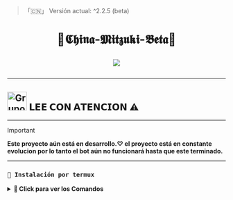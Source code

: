 > 「🇨🇳」 Versión actual: ^2.2.5 (beta) 

<h1 align="center">💋𝕮𝖍𝖎𝖓𝖆-𝕸𝖎𝖙𝖟𝖚𝖐𝖎-𝕭𝖊𝖙𝖆💋</p>
<p>
        <img src = "https://files.catbox.moe/q06aba.jpg">
    </p>

---

## <img src="https://static.wikia.nocookie.net/nyancat/images/d/d3/Nyan-cat.gif/revision/latest/scale-to-width-down/400?cb=20131231222500&path-prefix=es" alt="Grupo" width="45" height="43"> 𝗟𝗘𝗘 𝗖𝗢𝗡 𝗔𝗧𝗘𝗡𝗖𝗜𝗢𝗡 ⚠️

---

> [!IMPORTANT]
> **Este proyecto aún está en desarrollo.♡
> el proyecto está en constante evolucion por lo tanto el bot aún no funcionará hasta que este terminado.**

----
### **`📲 Instalación por termux`**

<details>
 <summary><b> 📌 Click para ver los Comandos </b></summary>

### **👤 Instalación manual por termux 👤**
> Nota: Copie y pegue los comandos en termux uno por uno.
```bash
termux-setup-storage
```

```bash
apt update && apt upgrade && pkg install -y git nodejs ffmpeg imagemagick yarn
```

```bash
git clone https://github.com/miaoficial02/China-Mitzuki && cd China-Mitzuki
```

```bash
yarn install
```

```bash
npm install
```

```bash
npm update
```

```bash
npm start
```

> Si aparece (Y/I/N/O/D/Z) [default=N] ? use la letra "y" + "ENTER" para continuar con la instalación

---

[`©𝐏𝐎𝐖𝐄𝐑𝐄𝐃 𝐁𝐘 𝐈𝐓𝐒 𝐌𝐈𝐀 𝐎𝐅𝐈𝐂𝐈𝐀𝐋`]

